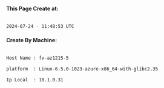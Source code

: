 
   
#### This Page Create at:

```bash

2024-07-24 - 11:48:53 UTC

```

#### Create By Machine:

```bash

Host Name : fv-az1215-5

platform  : Linux-6.5.0-1023-azure-x86_64-with-glibc2.35

Ip Local  : 10.1.0.31

```


